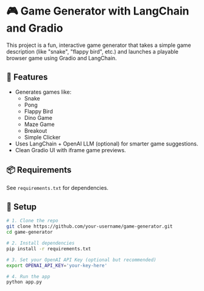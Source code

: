 # 🎮 Game Generator with LangChain and Gradio

This project is a fun, interactive game generator that takes a simple game description (like "snake", "flappy bird", etc.) and launches a playable browser game using Gradio and LangChain.

## 🚀 Features

- Generates games like:
  - Snake
  - Pong
  - Flappy Bird
  - Dino Game
  - Maze Game
  - Breakout
  - Simple Clicker
- Uses LangChain + OpenAI LLM (optional) for smarter game suggestions.
- Clean Gradio UI with iframe game previews.
  
## 📦 Requirements

See `requirements.txt` for dependencies.

## 🔑 Setup

```bash
# 1. Clone the repo
git clone https://github.com/your-username/game-generator.git
cd game-generator

# 2. Install dependencies
pip install -r requirements.txt

# 3. Set your OpenAI API Key (optional but recommended)
export OPENAI_API_KEY='your-key-here'

# 4. Run the app
python app.py
